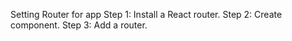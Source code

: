 Setting Router for app
Step 1: Install a React router.
Step 2: Create component.
Step 3: Add a router.